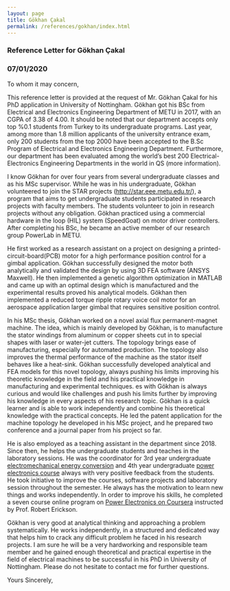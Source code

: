 ```yaml
---
layout: page
title: Gökhan Çakal
permalink: /references/gokhan/index.html
---
```


### Reference Letter for Gökhan Çakal

### 07/01/2020

To whom it may concern,

This reference letter is provided at the request of Mr. Gökhan Çakal for his PhD application in University of Nottingham. Gökhan got his BSc from Electrical and Electronics Engineering Department of METU in 2017, with an CGPA of 3.38 of 4.00. It should be noted that our department accepts only top %0.1 students from Turkey to its undergraduate programs. Last year, among more than 1.8 million applicants of the university entrance exam, only 200 students from the top 2000 have been accepted to the B.Sc Program of Electrical and Electronics Engineering Department. Furthermore, our department has been evaluated among the world’s best 200 Electrical-Electronics Engineering Departments in the world in QS (more information). 

I know Gökhan for over four years from several undergraduate classes and as his MSc supervisor. While he was in his undergraduate, Gökhan volunteered to join the STAR projects (http://star.eee.metu.edu.tr/), a program that aims to get undergraduate students participated in research projects with faculty members. The students volunteer to join in research projects without any obligation. Gökhan practiced using  a commercial hardware in the loop (HIL) system (SpeedGoat) on motor driver controllers. After completing his BSc, he became an active member of our research group PowerLab in METU. 

He first worked as a research assistant on a project on designing a printed-circuit-board(PCB) motor for a high performance position control for a gimbal application. Gökhan successfully designed the motor both analytically and validated the design by using 3D FEA software (ANSYS Maxwell). He then implemented a genetic algorithm optimization in MATLAB and came up with an optimal design which is manufactured and the experimental results proved his analytical models. Gökhan then implemented a reduced torque ripple rotary voice coil motor for an aerospace application larger gimbal that requires sensitive position control.

In his MSc thesis, Gökhan worked on a novel axial flux permanent-magnet machine. The idea, which is mainly developed by Gökhan, is to manufacture the stator windings from aluminum or copper sheets cut in to special shapes with laser or water-jet cutters. The topology brings ease of manufacturing, especially for automated production. The topology also improves the thermal performance of the machine as the stator itself behaves like a heat-sink. Gökhan successfully developed analytical and FEA models for this novel topology, always pushing his limits improving his theoretic knowledge in the field and his practical knowledge in manufacturing and experimental techniques.  es  with Gökhan is always curious and would like challenges and push his limits further by improving his knowledge in every aspects of his research topic. Gökhan is a quick learner and is able to work independently and combine his theoretical knowledge with the practical concepts. He led the patent application for the machine topology he developed in his MSc project, and he prepared two conference and a journal paper from his project so far. 

He is also employed as a teaching assistant in the department since 2018. Since then, he helps the undergraduate students and teaches in the laboratory sessions. He was the coordinator for 3rd year undergraduate [electromechanical energy conversion](http://keysan.me/) and 4th year undergraduate [power electronics course](https://github.com/odtu/ee463) always with very positive feedback from the students. He took initiative to improve the courses, software projects and laboratory session throughout the semester. He always has the motivation to learn new things and works independently. In order to improve his skills, he completed a seven course online program on [Power Electronics on Coursera](https://www.coursera.org/specializations/power-electronics) instructed by Prof. Robert Erickson. 

Gökhan is very good at analytical thinking and approaching a problem systematically. He works independently, in a structured and dedicated way that helps him to crack any difficult problem he faced in his research projects. I am sure he will be a very hardworking and responsible team member and he gained enough theoretical and practical expertise in the field of electrical machines to be successful in his PhD in University of Nottingham. Please do not hesitate to contact me for further questions.

Yours Sincerely,

